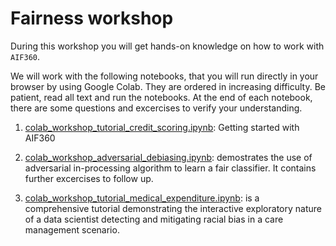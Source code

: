 # Fairness workshop

During this workshop you will get hands-on knowledge on how to work with `AIF360`.

We will work with the following notebooks, that you will run directly in your browser by using Google Colab. They are ordered in increasing difficulty. Be patient, read all text and run the notebooks. At the end of each notebook, there are some questions and excercises to verify your understanding.

1. [colab_workshop_tutorial_credit_scoring.ipynb](https://colab.research.google.com/github/computas/responsible-ai-ws/blob/master/fairness/colab_workshop_tutorial_credit_scoring.ipynb):
Getting started with AIF360

2. [colab_workshop_adversarial_debiasing.ipynb](https://colab.research.google.com/github/computas/responsible-ai-ws/blob/master/fairness/colab_workshop_adversarial_debiasing.ipynb): demostrates the use of adversarial in-processing algorithm to learn a fair classifier. It contains further excercises to follow up.

3. [colab_workshop_tutorial_medical_expenditure.ipynb](https://colab.research.google.com/github/computas/responsible-ai-ws/blob/master/fairness/colab_workshop_tutorial_medical_expenditure.ipynb): is a comprehensive tutorial demonstrating the interactive exploratory nature of a data scientist detecting and mitigating racial bias in a care management scenario. 
